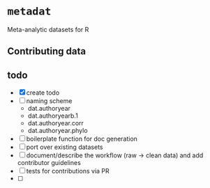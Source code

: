 # `metadat`

Meta-analytic datasets for R

## Contributing data



## todo

- [X] create todo
- [ ] naming scheme
  - dat.authoryear
  - dat.authoryearb.1
  - dat.authoryear.corr
  - dat.authoryear.phylo
- [ ] boilerplate function for doc generation
- [ ] port over existing datasets
- [ ] document/describe the workflow (raw -> clean data) and add contributor guidelines
- [ ] tests for contributions via PR
- [ ] 